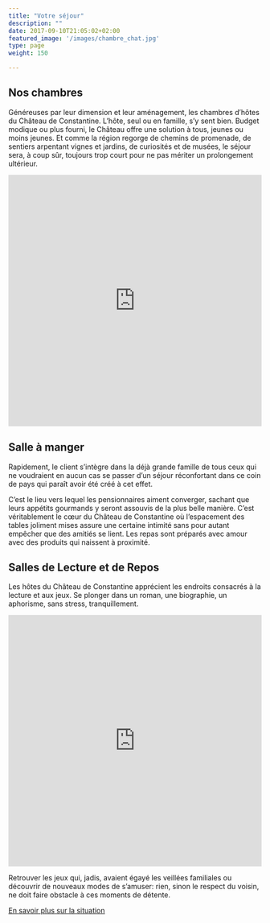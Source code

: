 ```yaml
---
title: "Votre séjour"
description: ""
date: 2017-09-10T21:05:02+02:00
featured_image: '/images/chambre_chat.jpg'
type: page
weight: 150

---
```


## Nos chambres

Généreuses par leur dimension et leur aménagement, les chambres d’hôtes du Château de Constantine. L’hôte, seul ou en famille, s’y sent bien. Budget modique ou plus fourni, le Château offre une solution à tous, jeunes ou moins jeunes. Et comme la région regorge de chemins de promenade, de sentiers arpentant vignes et jardins, de curiosités et de musées, le séjour sera, à coup sûr, toujours trop court pour ne pas mériter un prolongement ultérieur.

<iframe src="https://www.google.com/maps/embed?pb=!1m0!4v1505995198736!6m8!1m7!1sCAoSLEFGMVFpcE1aTlhpbUszVXVMYU1oOVFob0hfelpKYmxWTmUtMlRWM29QOWlk!2m2!1d46.9182!2d7.012919999999999!3f245.37453672450368!4f-9.534967786684717!5f0.7820865974627469" width="100%" height="500" frameborder="0" style="border:0" allowfullscreen></iframe>


## Salle à manger

Rapidement, le client s’intègre dans la déjà grande famille de tous ceux qui ne voudraient en aucun cas se passer d’un séjour réconfortant dans ce coin de pays qui paraît avoir été créé à cet effet.

C’est le lieu vers lequel les pensionnaires aiment converger, sachant que leurs appétits gourmands y seront assouvis de la plus belle manière. C’est véritablement le cœur du Château de Constantine où l’espacement des tables joliment mises assure une certaine intimité sans pour autant empêcher que des amitiés se lient. Les repas sont préparés avec amour avec des produits qui naissent à proximité.

## Salles de Lecture et de Repos

Les hôtes du Château de Constantine apprécient les endroits consacrés à la lecture et aux jeux. Se plonger dans un roman, une biographie, un aphorisme, sans stress, tranquillement.

<iframe src="https://www.google.com/maps/embed?pb=!1m0!4v1505995045931!6m8!1m7!1sCAoSLEFGMVFpcE5pQnFCWjBOdUNMclJMckxnUE5saG9yME41aGpxLWRlZ1FJUWVu!2m2!1d46.9182!2d7.012919999999999!3f349!4f-2!5f0.7820865974627469" width="100%" height="500" frameborder="0" style="border:0" allowfullscreen></iframe>

Retrouver les jeux qui, jadis, avaient égayé les veillées familiales ou découvrir de nouveaux modes de s’amuser: rien, sinon le respect du voisin, ne doit faire obstacle à ces moments de détente.

[En savoir plus sur la situation](/situation)
